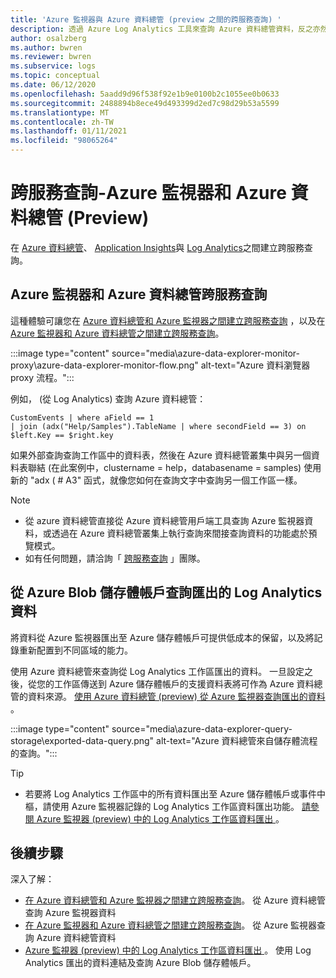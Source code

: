 ```yaml
---
title: 'Azure 監視器與 Azure 資料總管 (preview 之間的跨服務查詢) '
description: 透過 Azure Log Analytics 工具來查詢 Azure 資料總管資料，反之亦然，可在單一位置加入及分析您的所有資料。
author: osalzberg
ms.author: bwren
ms.reviewer: bwren
ms.subservice: logs
ms.topic: conceptual
ms.date: 06/12/2020
ms.openlocfilehash: 5aadd9d96f538f92e1b9e0100b2c1055ee0b0633
ms.sourcegitcommit: 2488894b8ece49d493399d2ed7c98d29b53a5599
ms.translationtype: MT
ms.contentlocale: zh-TW
ms.lasthandoff: 01/11/2021
ms.locfileid: "98065264"
---
```

# <a name="cross-service-query---azure-monitor-and-azure-data-explorer-preview"></a>跨服務查詢-Azure 監視器和 Azure 資料總管 (Preview) 
在 [Azure 資料總管](https://docs.microsoft.com/azure/data-explorer/)、 [Application Insights](/azure/azure-monitor/app/app-insights-overview)與 [Log Analytics](/azure/azure-monitor/platform/data-platform-logs)之間建立跨服務查詢。
## <a name="azure-monitor-and-azure-data-explorer-cross-service-querying"></a>Azure 監視器和 Azure 資料總管跨服務查詢
這種體驗可讓您在 [Azure 資料總管和 Azure 監視器之間建立跨服務查詢](https://docs.microsoft.com/azure/data-explorer/query-monitor-data) ，以及在 [Azure 監視器和 Azure 資料總管之間建立跨服務查詢](https://docs.microsoft.com/azure/azure-monitor/platform/azure-monitor-data-explorer-proxy)。

:::image type="content" source="media\azure-data-explorer-monitor-proxy\azure-data-explorer-monitor-flow.png" alt-text="Azure 資料瀏覽器 proxy 流程。":::

例如， (從 Log Analytics) 查詢 Azure 資料總管：
```kusto
CustomEvents | where aField == 1
| join (adx("Help/Samples").TableName | where secondField == 3) on $left.Key == $right.key
```
如果外部查詢查詢工作區中的資料表，然後在 Azure 資料總管叢集中與另一個資料表聯結 (在此案例中，clustername = help，databasename = samples) 使用新的 "adx ( # A3" 函式，就像您如何在查詢文字中查詢另一個工作區一樣。

> [!NOTE]
> * 從 azure 資料總管直接從 Azure 資料總管用戶端工具查詢 Azure 監視器資料，或透過在 Azure 資料總管叢集上執行查詢來間接查詢資料的功能處於預覽模式。
> * 如有任何問題，請洽詢「 [跨服務查詢](mailto:adxproxy@microsoft.com) 」團隊。

## <a name="query-exported-log-analytics-data-from-azure-blob-storage-account"></a>從 Azure Blob 儲存體帳戶查詢匯出的 Log Analytics 資料

將資料從 Azure 監視器匯出至 Azure 儲存體帳戶可提供低成本的保留，以及將記錄重新配置到不同區域的能力。

使用 Azure 資料總管來查詢從 Log Analytics 工作區匯出的資料。 一旦設定之後，從您的工作區傳送到 Azure 儲存體帳戶的支援資料表將可作為 Azure 資料總管的資料來源。 [使用 Azure 資料總管 (preview) 從 Azure 監視器查詢匯出的資料 ](https://docs.microsoft.com/azure/azure-monitor/platform/azure-data-explorer-query-storage)。

:::image type="content" source="media\azure-data-explorer-query-storage\exported-data-query.png" alt-text="Azure 資料總管來自儲存體流程的查詢。":::

>[!tip] 
> * 若要將 Log Analytics 工作區中的所有資料匯出至 Azure 儲存體帳戶或事件中樞，請使用 Azure 監視器記錄的 Log Analytics 工作區資料匯出功能。 [請參閱 Azure 監視器 (preview) 中的 Log Analytics 工作區資料匯出 ](https://docs.microsoft.com/azure/data-explorer/query-monitor-data)。

## <a name="next-steps"></a>後續步驟
深入了解：
* [在 Azure 資料總管和 Azure 監視器之間建立跨服務查詢](https://docs.microsoft.com/azure/data-explorer/query-monitor-data)。 從 Azure 資料總管查詢 Azure 監視器資料
* [在 Azure 監視器和 Azure 資料總管之間建立跨服務查詢](https://docs.microsoft.com/azure/azure-monitor/platform/azure-monitor-data-explorer-proxy)。 從 Azure 監視器查詢 Azure 資料總管資料
* [Azure 監視器 (preview) 中的 Log Analytics 工作區資料匯出 ](https://docs.microsoft.com/azure/data-explorer/query-monitor-data)。 使用 Log Analytics 匯出的資料連結及查詢 Azure Blob 儲存體帳戶。
